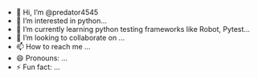 - 👋 Hi, I’m @predator4545
- 👀 I’m interested in python...
- 🌱 I’m currently learning python testing frameworks like Robot, Pytest...
- 💞️ I’m looking to collaborate on ...
- 📫 How to reach me ...
- 😄 Pronouns: ...
- ⚡ Fun fact: ...

<!---
predator4545/predator4545 is a ✨ special ✨ repository because its `README.md` (this file) appears on your GitHub profile.
You can click the Preview link to take a look at your changes.
--->
